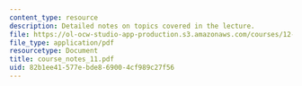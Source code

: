 ```yaml
---
content_type: resource
description: Detailed notes on topics covered in the lecture.
file: https://ol-ocw-studio-app-production.s3.amazonaws.com/courses/12-808-introduction-to-observational-physical-oceanography-fall-2004/82b1ee41577ebde869004cf989c27f56_course_notes_11.pdf
file_type: application/pdf
resourcetype: Document
title: course_notes_11.pdf
uid: 82b1ee41-577e-bde8-6900-4cf989c27f56
---
```

